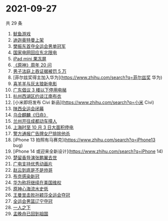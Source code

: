 # 2021-09-27

共 29 条

<!-- BEGIN -->
<!-- 最后更新时间 Mon Sep 27 2021 23:06:30 GMT+0800 (China Standard Time) -->

1. [鱿鱼游戏](https://www.zhihu.com/search?q=鱿鱼游戏)
1. [迪迦奥特曼上架](https://www.zhihu.com/search?q=迪迦奥特曼)
1. [樊振东首夺全运会男单冠军](https://www.zhihu.com/search?q=樊振东)
1. [国家电网回应东北限电](https://www.zhihu.com/search?q=东北限电)
1. [iPad mini 果冻屏](https://www.zhihu.com/search?q=ipadmini6)
1. [《原神》周年 20 问](https://www.zhihu.com/search?q=原神)
1. [男子法庭上吞证据被罚 5 万](https://www.zhihu.com/search?q=吞证据)
1. [菲尔兹奖得主加入华为](https://www.zhihu.com/search?q=菲尔兹奖 华为)
1. [喜羊羊与灰太狼新电影](https://www.zhihu.com/search?q=喜羊羊与灰太狼)
1. [广东倡议 3 楼以下停用电梯](https://www.zhihu.com/search?q=电梯停用)
1. [杭州西湖区约谈江南布衣](https://www.zhihu.com/search?q=江南布衣)
1. [小米即将发布 Civi 新品](https://www.zhihu.com/search?q=小米 Civi)
1. [陕西全运会闭幕](https://www.zhihu.com/search?q=全运会)
1. [乌合麒麟《归舟》](https://www.zhihu.com/search?q=乌合麒麟)
1. [兰州开往成都动车撞人](https://www.zhihu.com/search?q=动车撞人)
1. [上海时至 10 月 3 日大面积停电](https://www.zhihu.com/search?q=上海停电)
1. [警方通报广告牌女尸排除他杀](https://www.zhihu.com/search?q=广告牌)
1. [iPhone 13 拍照有马赛克](https://www.zhihu.com/search?q=iPhone13 bug)
1. [iPhone 14 或迎来全新设计](https://www.zhihu.com/search?q=iPhone 14)
1. [楚留香导演张鹏翼去世](https://www.zhihu.com/search?q=张鹏翼)
1. [广电支持优秀动画片](https://www.zhihu.com/search?q=动画片)
1. [赵云到底是不是帅哥](https://www.zhihu.com/search?q=赵云)
1. [布克感染新冠](https://www.zhihu.com/search?q=布克)
1. [华为称将继续在美国维权](https://www.zhihu.com/search?q=华为声明)
1. [原神心海流水史低](https://www.zhihu.com/search?q=原神)
1. [王曼昱击败孙颖莎全运会夺冠](https://www.zhihu.com/search?q=孙颖莎)
1. [全运会男篮辽宁夺冠](https://www.zhihu.com/search?q=全运会男篮)
1. [一人之下](https://www.zhihu.com/search?q=一人之下)
1. [孟晚舟已回到祖国](https://www.zhihu.com/search?q=孟晚舟)

<!-- END -->
